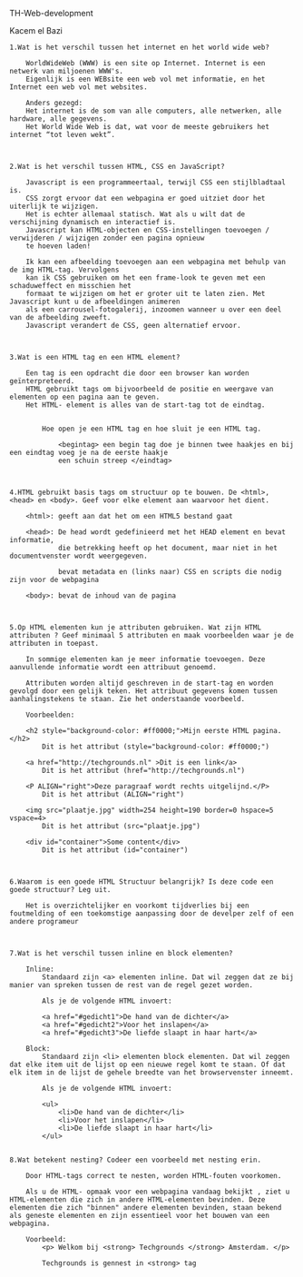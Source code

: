 TH-Web-development

Kacem el Bazi

    
    
    1.Wat is het verschil tussen het internet en het world wide web?

        WorldWideWeb (WWW) is een site op Internet. Internet is een netwerk van miljoenen WWW's. 
        Eigenlijk is een WEBsite een web vol met informatie, en het Internet een web vol met websites.

        Anders gezegd:
        Het internet is de som van alle computers, alle netwerken, alle hardware, alle gegevens.
        Het World Wide Web is dat, wat voor de meeste gebruikers het internet “tot leven wekt”.



    2.Wat is het verschil tussen HTML, CSS en JavaScript? 
    
        Javascript is een programmeertaal, terwijl CSS een stijlbladtaal is. 
        CSS zorgt ervoor dat een webpagina er goed uitziet door het uiterlijk te wijzigen. 
        Het is echter allemaal statisch. Wat als u wilt dat de verschijning dynamisch en interactief is. 
        Javascript kan HTML-objecten en CSS-instellingen toevoegen / verwijderen / wijzigen zonder een pagina opnieuw
        te hoeven laden!

        Ik kan een afbeelding toevoegen aan een webpagina met behulp van de img HTML-tag. Vervolgens 
        kan ik CSS gebruiken om het een frame-look te geven met een schaduweffect en misschien het 
        formaat te wijzigen om het er groter uit te laten zien. Met Javascript kunt u de afbeeldingen animeren 
        als een carrousel-fotogalerij, inzoomen wanneer u over een deel van de afbeelding zweeft. 
        Javascript verandert de CSS, geen alternatief ervoor.



    3.Wat is een HTML tag en een HTML element? 
     
        Een tag is een opdracht die door een browser kan worden geïnterpreteerd. 
        HTML gebruikt tags om bijvoorbeeld de positie en weergave van elementen op een pagina aan te geven.
        Het HTML- element is alles van de start-tag tot de eindtag.


            Hoe open je een HTML tag en hoe sluit je een HTML tag. 
            
                <begintag> een begin tag doe je binnen twee haakjes en bij een eindtag voeg je na de eerste haakje 
                een schuin streep </eindtag>



    4.HTML gebruikt basis tags om structuur op te bouwen. De <html>, <head> en <body>. Geef voor elke element aan waarvoor het dient. 
    
        <html>: geeft aan dat het om een HTML5 bestand gaat
    
        <head>: De head wordt gedefinieerd met het HEAD element en bevat informatie, 
                die betrekking heeft op het document, maar niet in het documentvenster wordt weergegeven.

                bevat metadata en (links naar) CSS en scripts die nodig zijn voor de webpagina

        <body>: bevat de inhoud van de pagina



    5.Op HTML elementen kun je attributen gebruiken. Wat zijn HTML attributen ? Geef minimaal 5 attributen en maak voorbeelden waar je de attributen in toepast. 

        In sommige elementen kan je meer informatie toevoegen. Deze aanvullende informatie wordt een attribuut genoemd.
            
        Attributen worden altijd geschreven in de start-tag en worden gevolgd door een gelijk teken. Het attribuut gegevens komen tussen aanhalingstekens te staan. Zie het onderstaande voorbeeld.

        Voorbeelden: 

        <h2 style="background-color: #ff0000;">Mijn eerste HTML pagina.</h2>
            Dit is het attribut (style="background-color: #ff0000;")

        <a href="http://techgrounds.nl" >Dit is een link</a>
            Dit is het attribut (href="http://techgrounds.nl")

        <P ALIGN="right">Deze paragraaf wordt rechts uitgelijnd.</P>
            Dit is het attribut (ALIGN="right")

        <img src="plaatje.jpg" width=254 height=190 border=0 hspace=5 vspace=4>
            Dit is het attribut (src="plaatje.jpg")

        <div id="container">Some content</div>
            Dit is het attribut (id="container")



    6.Waarom is een goede HTML Structuur belangrijk? Is deze code een goede structuur? Leg uit. 

        Het is overzichtelijker en voorkomt tijdverlies bij een foutmelding of een toekomstige aanpassing door de develper zelf of een andere programeur



    7.Wat is het verschil tussen inline en block elementen? 

        Inline:
            Standaard zijn <a> elementen inline. Dat wil zeggen dat ze bij manier van spreken tussen de rest van de regel gezet worden.

            Als je de volgende HTML invoert:

            <a href="#gedicht1">De hand van de dichter</a>
            <a href="#gedicht2">Voor het inslapen</a>
            <a href="#gedicht3">De liefde slaapt in haar hart</a>

        Block:
            Standaard zijn <li> elementen block elementen. Dat wil zeggen dat elke item uit de lijst op een nieuwe regel komt te staan. Of dat elk item in de lijst de gehele breedte van het browservenster inneemt.

            Als je de volgende HTML invoert:

            <ul>
                <li>De hand van de dichter</li>
                <li>Voor het inslapen</li>
                <li>De liefde slaapt in haar hart</li>
            </ul>


    8.Wat betekent nesting? Codeer een voorbeeld met nesting erin.

        Door HTML-tags correct te nesten, worden HTML-fouten voorkomen.

        Als u de HTML- opmaak voor een webpagina vandaag bekijkt , ziet u HTML-elementen die zich in andere HTML-elementen bevinden. Deze elementen die zich "binnen" andere elementen bevinden, staan ​​bekend als geneste elementen en zijn essentieel voor het bouwen van een webpagina.

        Voorbeeld:
            <p> Welkom bij <strong> Techgrounds </strong> Amsterdam. </p>

            Techgrounds is gennest in <strong> tag
